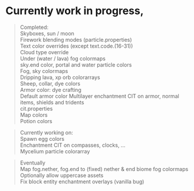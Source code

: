 # Currently work in progress,  

>Completed:  
Skyboxes, sun / moon  
Firework blending modes (particle.properties)  
Text color overrides (except text.code.(16-31))  
Cloud type override  
Under (water / lava) fog colormaps  
sky.end color, portal and water particle colors  
Fog, sky colormaps  
Dripping lava, xp orb colorarrays  
Sheep, collar, dye colors  
Armor color: dye crafting  
Default armor color
Multilayer enchantment CIT on armor, normal items, shields and tridents  
cit.properties  
Map colors  
Potion colors  

>Currently working on:  
Spawn egg colors  
Enchantment CIT on compasses, clocks, ...  
Mycelium particle colorarray  

>Eventually  
Map fog.nether, fog.end to (fixed) nether & end biome fog colormaps  
Optionally allow uppercase assets  
Fix block entity enchantment overlays (vanilla bug)  